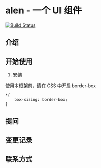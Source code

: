 # alen - 一个 UI 组件

[![Build Status](https://www.travis-ci.org/qinggge/alen.svg?branch=master)](https://www.travis-ci.org/qinggge/alen)

## 介绍

## 开始使用
1. 安装

使用本框架前，请在 CSS 中开启 border-box

```
*{
    box-sizing: border-box;
}
```

## 提问

## 变更记录

## 联系方式